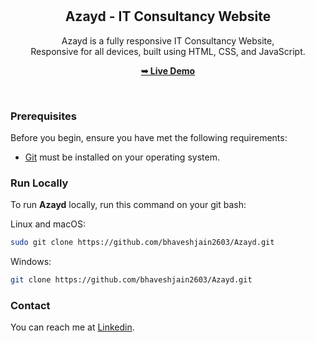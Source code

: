 <div align="center">


  <br />
  <br />

  <h2 align="center">Azayd - IT Consultancy Website</h2>

  Azayd is a fully responsive IT Consultancy Website, <br />Responsive for all devices, built using HTML, CSS, and JavaScript.

  <a href="#"><strong>➥ Live Demo</strong></a>

</div>

<br />


### Prerequisites

Before you begin, ensure you have met the following requirements:

* [Git](https://git-scm.com/downloads "Download Git") must be installed on your operating system.

### Run Locally

To run **Azayd** locally, run this command on your git bash:

Linux and macOS:

```bash
sudo git clone https://github.com/bhaveshjain2603/Azayd.git
```

Windows:

```bash
git clone https://github.com/bhaveshjain2603/Azayd.git
```

### Contact

You can reach me at [Linkedin](https://www.linkedin.com/in/bhavesh-s-jain-56a56a243/).


